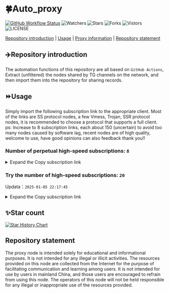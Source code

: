 # 🍀Auto_proxy
[![GitHub Workflow Status](https://img.shields.io/github/actions/workflow/status/PangTouY00/Auto_proxy/main.yml?branch=main)](https://github.com/PangTouY00/Auto_proxy/actions/workflows/main.yml?branch=main) 
![Watchers](https://img.shields.io/github/watchers/w1770946466/Auto_proxy) ![Stars](https://img.shields.io/github/stars/PangTouY00/Auto_proxy) ![Forks](https://img.shields.io/github/forks/w1770946466/Auto_proxy) ![Vistors](https://visitor-badge.laobi.icu/badge?page_id=PangTouY00.Auto_proxy) ![LICENSE](https://img.shields.io/badge/license-CC%20BY--SA%204.0-green.svg)

[Repository introduction](https://github.com/PangTouY00/Auto_proxy#Repositoryintroduction) | [Usage](https://github.com/PangTouY00/Auto_proxy#Usage) | [Proxy information](https://github.com/PangTouY00/Auto_proxy#Proxyinformation) | [Repository statement](https://github.com/PangTouY00/Auto_proxy#Repositorystatement)

## ✈️Repository introduction
The automation functions of this repository are all based on `GitHub Actions`,
Extract (unfiltered) the nodes shared by TG channels on the network, and then import them into the repository for sharing records.

## ⏩Usage
Simply import the following subscription link to the appropriate client. Most of the links are SS protocol nodes, a few Vmess, Trojan, SSR protocol nodes, it is recommended to choose a protocol that supports a full client.
ps: Increase to 8 subscription links, each about 150 (uncertain) to avoid too many nodes caused by software lag, recent nodes are of high quality, welcome to use, have good opinions can also feedback thank you!!

### Number of perpetual high-speed subscriptions: `8`

<details>
  <summary>Expand the Copy subscription link</summary>

  
- [Multiprotocol Base64 encoding](https://raw.githubusercontent.com/PangTouY00/Auto_proxy/main/Long_term_subscription1)
`https://raw.githubusercontent.com/PangTouY00/Auto_proxy/main/Long_term_subscription_num`
`Total number of merge nodes: 1432`

- [Multiprotocol Base64 encoding](https://raw.githubusercontent.com/PangTouY00/Auto_proxy/main/Long_term_subscription1)
`https://raw.githubusercontent.com/PangTouY00/Auto_proxy/main/Long_term_subscription1`
`Total number of merge nodes: 180`

- [Multiprotocol Base64 encoding](https://raw.githubusercontent.com/PangTouY00/Auto_proxy/main/Long_term_subscription2)
`https://raw.githubusercontent.com/PangTouY00/Auto_proxy/main/Long_term_subscription2`
`Total number of merge nodes: 180`

- [Multiprotocol Base64 encoding](https://raw.githubusercontent.com/PangTouY00/Auto_proxy/main/Long_term_subscription3)
`https://raw.githubusercontent.com/PangTouY00/Auto_proxy/main/Long_term_subscription3`
`Total number of merge nodes: 180`

- [Multiprotocol Base64 encoding](https://raw.githubusercontent.com/PangTouY00/Auto_proxy/main/Long_term_subscription4)
`https://raw.githubusercontent.com/PangTouY00/Auto_proxy/main/Long_term_subscription4`
`Total number of merge nodes: 180`

- [Multiprotocol Base64 encoding](https://raw.githubusercontent.comPangTouY00/Auto_proxy/main/Long_term_subscription5)
`https://raw.githubusercontent.com/PangTouY00/Auto_proxy/main/Long_term_subscription5`
`Total number of merge nodes: 180`

- [Multiprotocol Base64 encoding](https://raw.githubusercontent.com/PangTouY00/Auto_proxy/main/Long_term_subscription6)
`https://raw.githubusercontent.com/PangTouY00/Auto_proxy/main/Long_term_subscription6`
`Total number of merge nodes: 180`

- [Multiprotocol Base64 encoding](https://raw.githubusercontent.com/PangTouY00/Auto_proxy/main/Long_term_subscription7)
`https://raw.githubusercontent.com/PangTouY00/Auto_proxy/main/Long_term_subscription7`
`Total number of merge nodes: 180`

- [Multiprotocol Base64 encoding](https://raw.githubusercontent.com/PangTouY00/Auto_proxy/main/Long_term_subscription8)
`https://raw.githubusercontent.com/PangTouY00/Auto_proxy/main/Long_term_subscription8`
`Total number of merge nodes: 172`

- [Clash subscription](https://raw.githubusercontent.com/PangTouY00/Auto_proxy/main/Long_term_subscription2.yaml)
`https://raw.githubusercontent.com/PangTouY00/Auto_proxy/main/Long_term_subscription1.yaml`


- [Clash subscription](https://raw.githubusercontent.com/PangTouY00/Auto_proxy/main/Long_term_subscription2.yaml)
`https://raw.githubusercontent.com/PangTouY00/Auto_proxy/main/Long_term_subscription2.yaml`


- [Clash subscription](https://raw.githubusercontent.com/PangTouY00/Auto_proxy/main/Long_term_subscription3.yaml)
`https://raw.githubusercontent.com/PangTouY00/Auto_proxy/main/Long_term_subscription3.yaml`
  
</details>

### Try the number of high-speed subscriptions: `20`
Updata：`2025-01-05 22:17:45`


<details>
  <summary>Expand the Copy subscription link</summary>  















































































































































































































































































































































































































































































































































































































































































































































































































































































































































































































































































































































































































































































































































































































































































































































































































































































































































































































































































































































































































































































































































































































































































































































































































































































































































































































































































































































































































































































































































































































































































































































































































































































































































































































































































































































































































































































































































































































































































































































































































































































































































































































































































































































































































































































































































































































































































































































































































































































































































































































































































































































































































































































































































































































































































































































































































































































































































































































































































































































































































































































































































































































































































































































































































































































































































































































































































































































































































































































































































































































































































































































































































































































































































































































































































































































































































































































































































































































































































































































































































































































































































































































































































































































































































































































































































































































































































































































































































































































































































































































































































































































































































































































































































































































































































































































































































































































































































































































































































































































































































































































































































































































































































































































































































































































































































































































































































































































































































































































































































































































































































































































































































































































































































































































































































































































































































































































































































































































































































































































































































































































































































































































































































































































































































































































































































































































































































































































































































































































































































































































































































































































































































































































































































































































































































































































































































































































































































































































































































































































































































































































































































































































































































































































































































































































































































































































































































































































































































































































































































































































































































































































































































































































































































































































































































































































































































































































































































































































































































































































































































































































































































































































































































































































































































































































































































































































































































































































































































































































































































































































































































































































































































































































































































































































































































































































































































































































































































































































































































































































































































































































































































































































































































































































































































































































































































































































































































>Trial subscription：
`https://abyssvpn.com/api/v1/client/subscribe?token=b902f54890f3e3d881c4dde377347e2b`




>Trial subscription：
`https://www.kuaidog010.top/api/v1/client/subscribe?token=b03ba94a50500900c0e8e58ef95a657f`




>Trial subscription：
`https://fs.v2rayse.com/share/20250105/dpc1txvh2b.txt`




>Trial subscription：
`https://hy-2.com/api/v1/client/subscribe?token=8a22bad64393477ecb81120a8a9a5658`




>Trial subscription：
`https://www.kuaidog009.top/api/v1/client/subscribe?token=b34c6d653d316a319d7135ec6ca36980`




>Trial subscription：
`https://ch.louwangzhiyu.xyz/api/v1/client/subscribe?token=16f87ead7b4c2aed31c469f10ddca1e6`




>Trial subscription：
`https://www.kuaidog006.top/api/v1/client/subscribe?token=7f4006228a61e5e417190b303d165cd9`




>Trial subscription：
`https://sulink.pro/api/v1/client/subscribe?token=adb4985a589db59f39fb3af7f03c8933`




>Trial subscription：
`https://qingyun.zybs.eu.org/api/v1/client/subscribe?token=add23af893a927fce2c3d799dbac2678`




>Trial subscription：
`https://sq9xy6.cpminig.com/api/v1/client/subscribe?token=bd3680b8e491affbbda40d5f1e2759ba`




>Trial subscription：
`https://v2rayshare.githubrowcontent.com/2025/01/20250105.txt`




>Trial subscription：
`https://vt.louwangzhiyu.xyz/api/v1/client/subscribe?token=4e8d6103fa1b920b5faaa859b8ad3d94`




>Trial subscription：
`https://xueyejiasu.com/api/v1/client/subscribe?token=2675de141ad13b483e1f518766a4c20e`




>Trial subscription：
`https://lanmaoyun.icu/api/v1/client/subscribe?token=7769a311fbe14476928ed79a771a8784`




>Trial subscription：
`https://needss.link/api/v1/client/subscribe?token=2f34a557eb51a99c9d84ddeb1539d812`




>Trial subscription：
`https://vpn.sudatech.store/api/v1/client/subscribe?token=32177b1886492de0097d484e27b446a1`




>Trial subscription：
`https://dashuai.us/api/v1/client/subscribe?token=64af75f092ea2077b6d03b2a1e664c55`




>Trial subscription：
`https://a.aik88.top/api/v1/client/subscribe?token=632aac0eed43c576016dcb35e627b1ef`




>Trial subscription：
`https://dl.vfkum.website/api/v1/client/subscribe?token=b9eaa29566d301a3954c9bd5b0e702fe`




>Trial subscription：
`https://nodefree.githubrowcontent.com/2025/01/20250105.txt`



</details>

## ✨Star count
[![Star History Chart](https://api.star-history.com/svg?repos=PangTouY00/Auto_proxy&type=Date)](https://star-history.com/#w1770946466/Auto_proxy&Date)



## Repository statement
The proxy node is intended solely for educational and informational purposes. It is not intended for any illegal or illicit activities. The resources provided on this node are collected from the Internet for the purpose of facilitating communication and learning among users. It is not intended for use by users in mainland China, and those users are encouraged to refrain from using this node. The operators of this node will not be held responsible for any illegal or inappropriate use of the resources provided.

